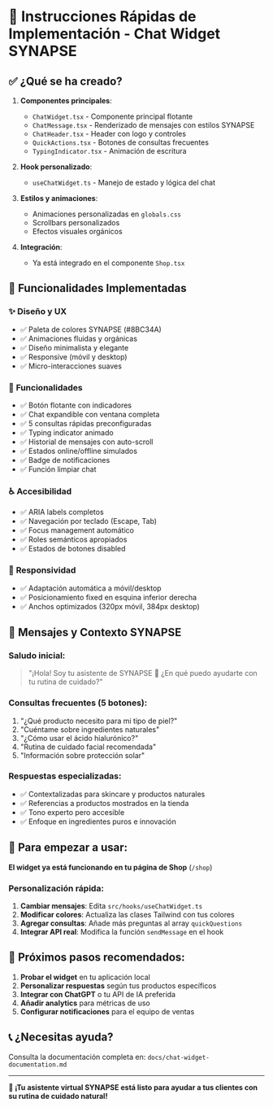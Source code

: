 # 🚀 Instrucciones Rápidas de Implementación - Chat Widget SYNAPSE

## ✅ ¿Qué se ha creado?

1. **Componentes principales**:
   - `ChatWidget.tsx` - Componente principal flotante
   - `ChatMessage.tsx` - Renderizado de mensajes con estilos SYNAPSE
   - `ChatHeader.tsx` - Header con logo y controles
   - `QuickActions.tsx` - Botones de consultas frecuentes
   - `TypingIndicator.tsx` - Animación de escritura

2. **Hook personalizado**:
   - `useChatWidget.ts` - Manejo de estado y lógica del chat

3. **Estilos y animaciones**:
   - Animaciones personalizadas en `globals.css`
   - Scrollbars personalizados
   - Efectos visuales orgánicos

4. **Integración**:
   - Ya está integrado en el componente `Shop.tsx`

## 🎯 Funcionalidades Implementadas

### ✨ **Diseño y UX**
- ✅ Paleta de colores SYNAPSE (#8BC34A)
- ✅ Animaciones fluidas y orgánicas
- ✅ Diseño minimalista y elegante
- ✅ Responsive (móvil y desktop)
- ✅ Micro-interacciones suaves

### 🔧 **Funcionalidades**
- ✅ Botón flotante con indicadores
- ✅ Chat expandible con ventana completa
- ✅ 5 consultas rápidas preconfiguradas
- ✅ Typing indicator animado
- ✅ Historial de mensajes con auto-scroll
- ✅ Estados online/offline simulados
- ✅ Badge de notificaciones
- ✅ Función limpiar chat

### ♿ **Accesibilidad**
- ✅ ARIA labels completos
- ✅ Navegación por teclado (Escape, Tab)
- ✅ Focus management automático
- ✅ Roles semánticos apropiados
- ✅ Estados de botones disabled

### 📱 **Responsividad**
- ✅ Adaptación automática a móvil/desktop
- ✅ Posicionamiento fixed en esquina inferior derecha
- ✅ Anchos optimizados (320px móvil, 384px desktop)

## 🔄 Mensajes y Contexto SYNAPSE

### **Saludo inicial**:
> "¡Hola! Soy tu asistente de SYNAPSE 🌿 ¿En qué puedo ayudarte con tu rutina de cuidado?"

### **Consultas frecuentes** (5 botones):
1. "¿Qué producto necesito para mi tipo de piel?"
2. "Cuéntame sobre ingredientes naturales"
3. "¿Cómo usar el ácido hialurónico?"
4. "Rutina de cuidado facial recomendada"
5. "Información sobre protección solar"

### **Respuestas especializadas**:
- ✅ Contextalizadas para skincare y productos naturales
- ✅ Referencias a productos mostrados en la tienda
- ✅ Tono experto pero accesible
- ✅ Enfoque en ingredientes puros e innovación

## 🚀 Para empezar a usar:

**El widget ya está funcionando en tu página de Shop** (`/shop`)

### Personalización rápida:

1. **Cambiar mensajes**: Edita `src/hooks/useChatWidget.ts`
2. **Modificar colores**: Actualiza las clases Tailwind con tus colores
3. **Agregar consultas**: Añade más preguntas al array `quickQuestions`
4. **Integrar API real**: Modifica la función `sendMessage` en el hook

## 🔗 Próximos pasos recomendados:

1. **Probar el widget** en tu aplicación local
2. **Personalizar respuestas** según tus productos específicos
3. **Integrar con ChatGPT** o tu API de IA preferida
4. **Añadir analytics** para métricas de uso
5. **Configurar notificaciones** para el equipo de ventas

## 📞 ¿Necesitas ayuda?

Consulta la documentación completa en:
`docs/chat-widget-documentation.md`

---

**🌿 ¡Tu asistente virtual SYNAPSE está listo para ayudar a tus clientes con su rutina de cuidado natural!**